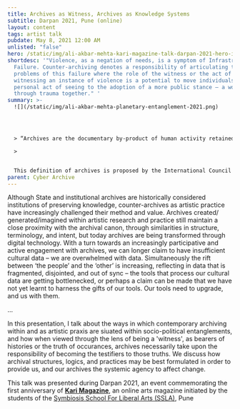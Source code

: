 ```yaml
---
title: Archives as Witness, Archives as Knowledge Systems
subtitle: Darpan 2021, Pune (online)
layout: content
tags: artist talk
pubdate: May 8, 2021 12:00 AM
unlisted: "false"
hero: /static/img/ali-akbar-mehta-kari-magazine-talk-darpan-2021-hero-image.jpg
shortdesc: '"Violence, as a negation of needs, is a symptom of Infrastructural
  Failure. Counter-archiving denotes a responsibility of articulating the
  problems of this failure where the role of the witness or the act of
  witnessing an instance of violence is a potential to move individuals from the
  personal act of seeing to the adoption of a more public stance – a working
  through trauma together." '
summary: >-
  ![](/static/img/ali-akbar-mehta-planetary-entanglement-2021.png)




  > “Archives are the documentary by-product of human activity retained for their long-term value.” 

  >


  This definition of archives is proposed by the International Council of Archives – a transnational network of organisations with 1900 member archives across 199 countries and territories. This definition, accepted internationally, is underpinned upon the idea of value. And yet, we are living in a  world where the notion of value itself – across a spectrum, of things, objects and ideas, histories and cultures, even people – is being constantly questioned and revised.
parent: Cyber Archive
---
```

Although State and institutional archives are historically considered institutions of preserving knowledge, counter-archives as artistic practice have increasingly challenged their method and value. Archives created/ generated/imagined within artistic research and practice still maintain a close proximity with the archival canon, through similarities in structure, terminology, and intent, but today archives are being transformed through digital technology. With a turn towards an increasingly participative and active engagement with archives, we can longer claim to have insufficient cultural data – we are overwhelmed with data. Simultaneously the rift between ‘the people’ and the ‘other’ is increasing, reflecting in data that is fragmented, disjointed, and out of sync – the tools that process our cultural data are getting bottlenecked, or perhaps a claim can be made that we have not yet learnt to harness the gifts of our tools. Our tools need to upgrade, and us with them.

...

In this presentation, I talk about the ways in which contemporary archiving within and as artistic praxis are siuated within socio-political entanglements, and how when viewed through the lens of being a 'witness', as bearers of histories or the truth of occurances, archives necessarily take upon the responsibility of becoming the testifiers to those truths. We discuss how archival structures, logics, and practices may be best formulated in order to provide us, and our archives the systemic agency to affect change.

This talk was presented during Darpan 2021, an event commemorating the first anniversary of **[Kari Magazine](https://karissla.wordpress.com/)**, an online arts magazine initiated by the students of the [Symbiosis School For Liberal Arts (SSLA)](https://www.ssla.edu.in/), Pune